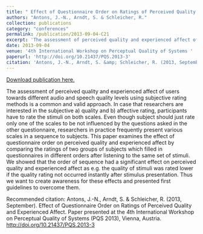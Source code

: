 ```yaml
---
title: " Effect of Questionnaire Order on Ratings of Perceived Quality and Experienced Affect"
authors: "Antons, J.-N., Arndt, S. & Schleicher, R."
collection: publications
category: "conferences"
permalink: /publication/2013-09-04-C21
excerpt: 'The assessment of perceived quality and experienced affect of users towards different audio and speech quality levels using subjective rating methods is a common and valid approach. In case that researchers are interested in the subjective a) quality and b) affective rating, participants have to rate the stimuli on both scales. Even though subject should just rate only one of the scales to be not influenced by the questions asked in the other questionnaire, researchers in practice frequently present various scales in a sequence to subjects. This paper examines the effect of questionnaire order on perceived quality and experienced affect by comparing the ratings of two groups of subjects which filled in questionnaires in different orders after listening to the same set of stimuli. We showed that the order of sequence had a significant effect on perceived quality and experienced affect as e.g. the quality of stimuli was rated lower if the quality rating not occurred instantly after stimulus presentation. Thus we want to create awareness for these effects and presented first guidelines to overcome them.'
date: 2013-09-04
venue: '4th International Workshop on Perceptual Quality of Systems '
paperurl: 'http://doi.org/10.21437/PQS.2013-3'
citation: 'Antons, J.-N., Arndt, S. &amp; Schleicher, R. (2013, September). Effect of Questionnaire Order on Ratings of Perceived Quality and Experienced Affect. Paper presented at the 4th International Workshop on Perceptual Quality of Systems (PQS 2013), Vienna, Austria. http://doi.org/10.21437/PQS.2013-3'
---
```


<a href='http://doi.org/10.21437/PQS.2013-3'>Download publication here.</a>

The assessment of perceived quality and experienced affect of users towards different audio and speech quality levels using subjective rating methods is a common and valid approach. In case that researchers are interested in the subjective a) quality and b) affective rating, participants have to rate the stimuli on both scales. Even though subject should just rate only one of the scales to be not influenced by the questions asked in the other questionnaire, researchers in practice frequently present various scales in a sequence to subjects. This paper examines the effect of questionnaire order on perceived quality and experienced affect by comparing the ratings of two groups of subjects which filled in questionnaires in different orders after listening to the same set of stimuli. We showed that the order of sequence had a significant effect on perceived quality and experienced affect as e.g. the quality of stimuli was rated lower if the quality rating not occurred instantly after stimulus presentation. Thus we want to create awareness for these effects and presented first guidelines to overcome them.

Recommended citation: Antons, J.-N., Arndt, S. & Schleicher, R. (2013, September). Effect of Questionnaire Order on Ratings of Perceived Quality and Experienced Affect. Paper presented at the 4th International Workshop on Perceptual Quality of Systems (PQS 2013), Vienna, Austria. http://doi.org/10.21437/PQS.2013-3